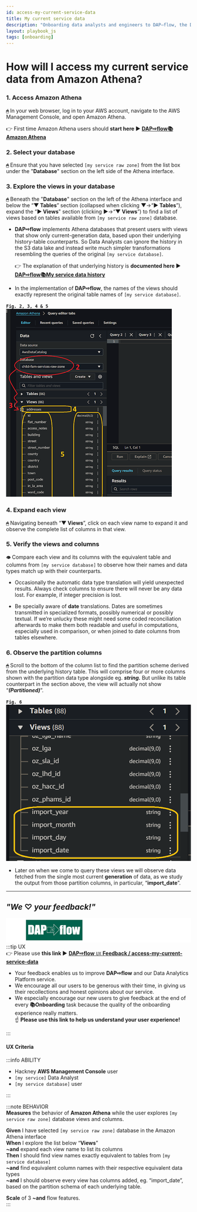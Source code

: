 ```yaml
---
id: access-my-current-service-data
title: My current service data
description: "Onboarding data analysts and engineers to DAP⇨flow, the Data Analytics Platform Airflow integration."
layout: playbook_js
tags: [onboarding]
---
```


# How will I access my current service data from Amazon Athena?

### 1. Access Amazon Athena
**`🖱`** In your web browser, log in to your AWS account, navigate to the AWS Management Console, and open Amazon Athena. 
   
👉 First time Amazon Athena users should **start here ►** **[DAP⇨flow📚Amazon Athena](../onboarding/access-my-Amazon-Athena-database)** 

### 2. Select your database
**`🖱`** Ensure that you have selected `[my service raw zone]` from the list box under the "**Database**" section on the left side of the Athena interface.

### 3. Explore the views in your database
**`🖱`** Beneath the "**Database**" section on the left of the Athena interface and below the “**▼ Tables**” section (collapsed when clicking **▼**→“**► Tables**”), expand  the “**► Views**" section (clicking **►**→“**▼ Views**”) to find a list of views based on tables available from `[my service raw zone]` database.

* **DAP⇨flow** implements Athena databases that present users with views that show only current-generation data, based upon their underlying history-table counterparts. So Data Analysts can ignore the history in the S3 data lake and instead write much simpler transformations resembling the queries of the original `[my service database]`.  

   👉 The explanation of that underlying history is **documented here ►** **[DAP⇨flow📚My service data history](../onboarding/access-my-service-data-history)** 

* In the implementation of **DAP⇨flow**, the names of the views should exactly represent the original table names of `[my service database]`.

**`Fig. 2, 3, 4 & 5`** ![Fig. 2, 3, 4 & 5](../images/access-my-current-service-data-two-five.png)

### 4. Expand each view
**`🖱`** Navigating beneath “**▼ Views**”, click on each view name to expand it and observe the complete list of columns in that view.

### 5. Verify the views and columns
**`👁`** Compare each view and its columns with the equivalent table and columns from `[my service database]` to observe how their names and data types match up with their counterparts.

* Occasionally the automatic data type translation will yield unexpected results. Always check columns to ensure there will never be any data lost. For example, if integer precision is lost.

* Be specially aware of **date** translations. Dates are sometimes transmitted in specialized formats, possibly numerical or possibly textual. If we’re unlucky these might need some coded reconciliation afterwards to make them both readable and useful in computations, especially used in comparison, or when joined to date columns from tables elsewhere.

### 6. Observe the partition columns
**`🖱`** Scroll to the bottom of the column list to find the partition scheme derived from the underlying history table. This will comprise four or more columns shown with the partition data type alongside eg. ***string.*** But unlike its table counterpart in the section above, the view will actually not show “***(Partitioned)***”.

**`Fig. 6`** ![Fig. 6](../images/access-my-current-service-data-six.png)  

* Later on when we come to query these views we will observe data fetched from the single most current **generation** of data, as we study the output from those partition columns, in particular, “**import\_date**”.


---
## ***"We* ♡ *your feedback!"***
![DAP⇨flow](../images/DAPairflowFLOWleft.png)  
:::tip UX  
👉 Please use **this link ►** [**DAP⇨flow** `UX` **Feedback / access-my-current-service-data**](https://docs.google.com/forms/d/e/1FAIpQLSdqeNyWIPMNBHEr-YSyxnXQ4ggTwJPkffMYgFaJ4hGEhIL6LA/viewform?usp=pp_url&entry.339550210=access-my-current-service-data)  
- Your feedback enables us to improve **DAP⇨flow** and our Data Analytics Platform service.  
- We encourage all our users to be generous with their time, in giving us their recollections and honest opinions about our service.  
- We especially encourage our new users to give feedback at the end of every **📚Onboarding** task because the quality of the onboarding experience really matters.  
☝ **Please use this link to help us understand your user experience!**  

:::

#### UX Criteria
:::info ABILITY  
* Hackney **AWS Management Console** user  
* `[my service]` Data Analyst
* `[my service database]` user

:::

:::note BEHAVIOR  
**Measures** the behavior of **Amazon Athena** while the user explores `[my service raw zone]` database views and columns.  

**Given** I have selected `[my service raw zone]` database in the  Amazon Athena interface  
**When** I explore the list below “**Views**”  
**~and** expand each view name to list its columns  
**Then** I should find view names exactly equivalent to tables from `[my service database]`  
**~and** find equivalent column names with their respective equivalent data types  
**~and** I should observe every view has columns added, eg. “import_date”, based on the partition schema of each underlying table.  

**Scale** of 3 **~and** flow features.  
:::
